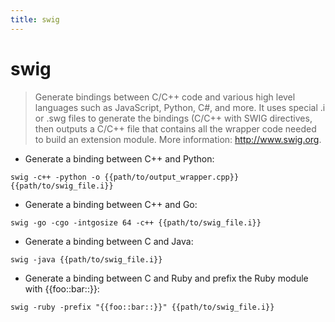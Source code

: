 ```yaml
---
title: swig
---
```

# swig

> Generate bindings between C/C++ code and various high level languages such as JavaScript, Python, C#, and more.
> It uses special .i or .swg files to generate the bindings (C/C++ with SWIG directives, then outputs a C/C++ file that contains all the wrapper code needed to build an extension module.
> More information: <http://www.swig.org>.

- Generate a binding between C++ and Python:

`swig -c++ -python -o {{path/to/output_wrapper.cpp}} {{path/to/swig_file.i}}`

- Generate a binding between C++ and Go:

`swig -go -cgo -intgosize 64 -c++ {{path/to/swig_file.i}}`

- Generate a binding between C and Java:

`swig -java {{path/to/swig_file.i}}`

- Generate a binding between C and Ruby and prefix the Ruby module with {{foo::bar::}}:

`swig -ruby -prefix "{{foo::bar::}}" {{path/to/swig_file.i}}`
